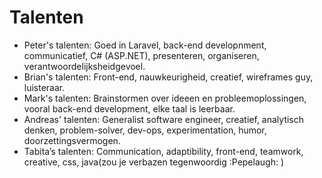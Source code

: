 # Talenten
- Peter's talenten: Goed in Laravel, back-end developnment, communicatief, C# (ASP.NET), presenteren, organiseren, verantwoordelijksheidgevoel.
- Brian's talenten: Front-end, nauwkeurigheid, creatief, wireframes guy, luisteraar.
- Mark's talenten: Brainstormen over ideeen en probleemoplossingen, vooral back-end development, elke taal is leerbaar.
- Andreas' talenten: Generalist software engineer, creatief, analytisch denken, problem-solver, dev-ops, experimentation, humor, doorzettingsvermogen.
- Tabita’s talenten: Communication, adaptibility, front-end, teamwork, creative, css, java(zou je verbazen tegenwoordig :Pepelaugh: )

